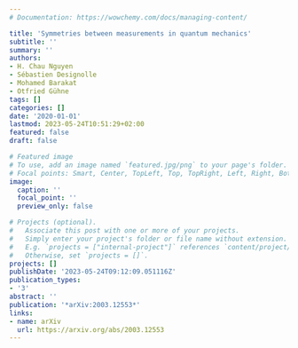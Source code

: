 ```yaml
---
# Documentation: https://wowchemy.com/docs/managing-content/

title: 'Symmetries between measurements in quantum mechanics'
subtitle: ''
summary: ''
authors:
- H. Chau Nguyen
- Sébastien Designolle
- Mohamed Barakat
- Otfried Gühne
tags: []
categories: []
date: '2020-01-01'
lastmod: 2023-05-24T10:51:29+02:00
featured: false
draft: false

# Featured image
# To use, add an image named `featured.jpg/png` to your page's folder.
# Focal points: Smart, Center, TopLeft, Top, TopRight, Left, Right, BottomLeft, Bottom, BottomRight.
image:
  caption: ''
  focal_point: ''
  preview_only: false

# Projects (optional).
#   Associate this post with one or more of your projects.
#   Simply enter your project's folder or file name without extension.
#   E.g. `projects = ["internal-project"]` references `content/project/deep-learning/index.md`.
#   Otherwise, set `projects = []`.
projects: []
publishDate: '2023-05-24T09:12:09.051116Z'
publication_types:
- '3'
abstract: ''
publication: '*arXiv:2003.12553*'
links:
- name: arXiv
  url: https://arxiv.org/abs/2003.12553
---
```

